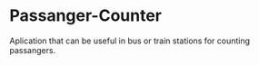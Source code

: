 # Passanger-Counter
Aplication that can be useful in bus or train stations for counting passangers.
